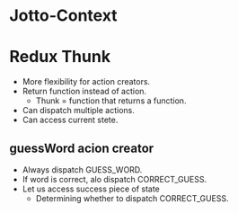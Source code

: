 # Jotto-Context

# Redux Thunk

- More flexibility for action creators.
- Return function instead of action.
  - Thunk = function that returns a function.
- Can dispatch multiple actions.
- Can access current stete.

## guessWord acion creator

- Always dispatch GUESS_WORD.
- If word is correct, alo dispatch CORRECT_GUESS.
- Let us access success piece of state
  - Determining whether to dispatch CORRECT_GUESS.
